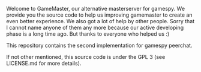 Welcome to GameMaster, our alternative masterserver for gamespy. We provide you the source code to help us improving gamemaster to create an even better experience. We also got a lot of help by other people. Sorry that I cannot name anyone of them any more because our active developing phase is a long time ago. But thanks to everyone who helped us :)

This repository contains the second implementation for gamespy peerchat.

If not other mentioned, this source code is under the GPL 3 (see LICENSE.md for more details).